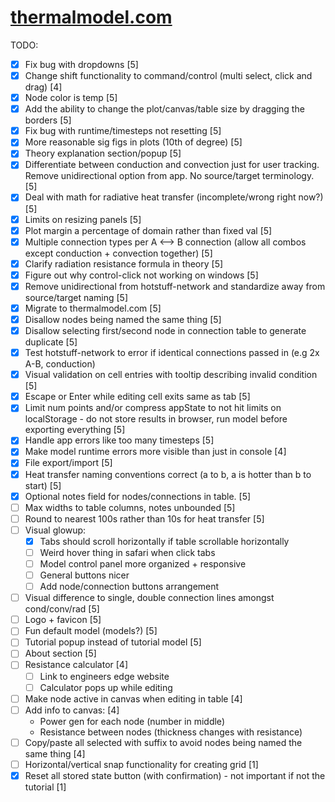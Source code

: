 # [thermalmodel.com](https://thermalmodel.com)

TODO:
- [x] Fix bug with dropdowns [5]
- [x] Change shift functionality to command/control (multi select, click and drag) [4]
- [x] Node color is temp [5]
- [x] Add the ability to change the plot/canvas/table size by dragging the borders [5]
- [x] Fix bug with runtime/timesteps not resetting [5]
- [x] More reasonable sig figs in plots (10th of degree) [5]
- [x] Theory explanation section/popup [5]
- [x] Differentiate between conduction and convection just for user tracking. Remove unidirectional option from app. No source/target terminology. [5]
- [x] Deal with math for radiative heat transfer (incomplete/wrong right now?) [5]
- [x] Limits on resizing panels [5]
- [x] Plot margin a percentage of domain rather than fixed val [5]
- [x] Multiple connection types per A <--> B connection (allow all combos except conduction + convection together) [5]
- [x] Clarify radiation resistance formula in theory [5]
- [x] Figure out why control-click not working on windows [5]
- [x] Remove unidirectional from hotstuff-network and standardize away from source/target naming [5]
- [x] Migrate to thermalmodel.com [5]
- [x] Disallow nodes being named the same thing [5]
- [x] Disallow selecting first/second node in connection table to generate duplicate [5]
- [x] Test hotstuff-network to error if identical connections passed in (e.g 2x A-B, conduction)
- [x] Visual validation on cell entries with tooltip describing invalid condition [5]
- [x] Escape or Enter while editing cell exits same as tab [5]
- [x] Limit num points and/or compress appState to not hit limits on localStorage - do not store results in browser, run model before exporting everything [5]
- [x] Handle app errors like too many timesteps [5]
- [x] Make model runtime errors more visible than just in console [4]
- [x] File export/import [5]
- [x] Heat transfer naming conventions correct (a to b, a is hotter than b to start) [5]
- [x] Optional notes field for nodes/connections in table. [5]
- [ ] Max widths to table columns, notes unbounded [5]
- [ ] Round to nearest 100s rather than 10s for heat transfer [5]
- [ ] Visual glowup:
  - [x] Tabs should scroll horizontally if table scrollable horizontally
  - [ ] Weird hover thing in safari when click tabs
  - [ ] Model control panel more organized + responsive
  - [ ] General buttons nicer
  - [ ] Add node/connection buttons arrangement
- [ ] Visual difference to single, double connection lines amongst cond/conv/rad [5]
- [ ] Logo + favicon [5]
- [ ] Fun default model (models?) [5]
- [ ] Tutorial popup instead of tutorial model [5]
- [ ] About section [5]
- [ ] Resistance calculator [4]
  - [ ] Link to engineers edge website
  - [ ] Calculator pops up while editing
- [ ] Make node active in canvas when editing in table [4]
- [ ] Add info to canvas: [4]
  - Power gen for each node (number in middle)
  - Resistance between nodes (thickness changes with resistance)
- [ ] Copy/paste all selected with suffix to avoid nodes being named the same thing [4]
- [ ] Horizontal/vertical snap functionality for creating grid [1]
- [x] Reset all stored state button (with confirmation) - not important if not the tutorial [1]
